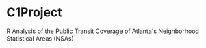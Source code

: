 # C1Project
 R Analysis of the Public Transit Coverage of Atlanta's Neighborhood Statistical Areas (NSAs)
